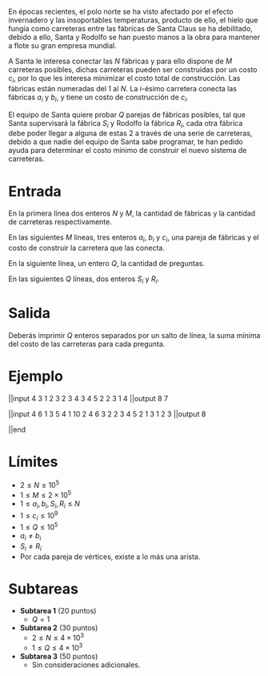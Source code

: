 En épocas recientes, el polo norte se ha visto afectado por el efecto invernadero y las insoportables temperaturas, producto de ello, el hielo que fungía como carreteras entre las fábricas de Santa Claus se ha debilitado, debido a ello, Santa y Rodolfo se han puesto manos a la obra para mantener a flote su gran empresa mundial.

A Santa le interesa conectar las $N$ fábricas y para ello dispone de $M$ carreteras posibles, dichas carreteras pueden ser construidas por un costo $c_i$, por lo que les interesa minimizar el costo total de construcción. Las fábricas están numeradas del $1$ al $N$. La $i$-ésimo carretera conecta las fábricas $a_i$ y $b_i$, y tiene un costo de construcción de $c_i$.

El equipo de Santa quiere probar $Q$ parejas de fábricas posibles, tal que Santa supervisará la fábrica $S_i$ y Rodolfo la fábrica $R_i$, cada otra fábrica debe poder llegar a alguna de estas 2 a través de una serie de carreteras, debido a que nadie del equipo de Santa sabe programar, te han pedido ayuda para determinar el costo mínimo de construir el nuevo sistema de carreteras.

# Entrada

En la primera línea dos enteros $N$ y $M$, la cantidad de fábricas y la cantidad de carreteras respectivamente.

En las siguientes $M$ líneas, tres enteros $a_i$, $b_i$ y $c_i$, una pareja de fábricas y el costo de construir la carretera que las conecta.

En la siguiente línea, un entero $Q$, la cantidad de preguntas.

En las siguientes $Q$ líneas, dos enteros $S_i$ y $R_i$.

# Salida

Deberás imprimir $Q$ enteros separados por un salto de línea, la suma mínima del costo de las carreteras para cada pregunta.

# Ejemplo

||input
4 3
1 2 3
2 3 4
3 4 5
2
2 3
1 4
||output
8
7

||input
4 6
1 3 5
4 1 10
2 4 6
3 2 2
3 4 5
2 1 3
1
2 3
||output
8

||end

# Límites

- $2 \leq N \leq 10^5$
- $1 \leq M \leq 2 \times 10^5$
- $1 \leq a_i, b_i, S_i, R_i\leq N$
- $1 \leq c_i \leq 10^9$
- $1 \leq Q \leq 10^5$
- $a_i \neq b_i$
- $S_i \neq R_i$
- Por cada pareja de vértices, existe a lo más una arista.

# Subtareas

- **Subtarea 1** (20 puntos)
  - $Q = 1$
- **Subtarea 2** (30 puntos)
  - $2 \leq N \leq 4 \times 10^3$
  - $1 \leq Q \leq 4 \times 10^3$
- **Subtarea 3** (50 puntos)
  - Sin consideraciones adicionales.

